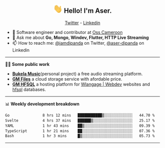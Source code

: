 <h2 align="center"> <img src="https://github.com/gabriel-TheCode/gabriel-TheCode/blob/master/gifs/Hi.gif" width="30px"> Hello! I'm Aser.</h2>
<p align="center">
  <a href="https://twitter.com/iamdipanda">Twitter</a> - 
  <a href="https://www.linkedin.com/in/aser-dipanda/">Linkedin</a>
</p>


- 🔭 Software engineer and contributor at [Oss Cameroon](https://github.com/osscameroon)
- 💬 Ask me about **Go, Mongo, Windev, Flutter, HTTP Live Streaming**
- 📫 How to reach me: [@iamdipanda](https://twitter.com/iamdipanda) on Twitter, [@aser-dipanda](https://www.linkedin.com/in/aser-dipanda/) on Linkedin

-------

👨‍💻 **Some public work**

- **[Bukela Music](https://music.bukela.co)**(personal project) a free audio streaming platform. 
- **[GM Files](https://gamesmania.io)** a cloud storage service with afordable price.
- **[GM HFSQL](https://gamesmania.io)** a hosting platform for [Wlangage | Webdev](https://pcsoft.fr/webdev/index.html) websites and [hfsql](https://pcsoft.fr/accueilpub/hfsql.htm) databases.
-------

📊 **Weekly development breakdown**

<!--START_SECTION:waka-->

```txt
Go               8 hrs 12 mins   ███████████▒░░░░░░░░░░░░░   44.70 %
Svelte           4 hrs 37 mins   ██████▒░░░░░░░░░░░░░░░░░░   25.17 %
YAML             1 hr 43 mins    ██▒░░░░░░░░░░░░░░░░░░░░░░   09.39 %
TypeScript       1 hr 21 mins    ██░░░░░░░░░░░░░░░░░░░░░░░   07.36 %
Bash             1 hr 3 mins     █▒░░░░░░░░░░░░░░░░░░░░░░░   05.73 %
```

<!--END_SECTION:waka-->

-------
